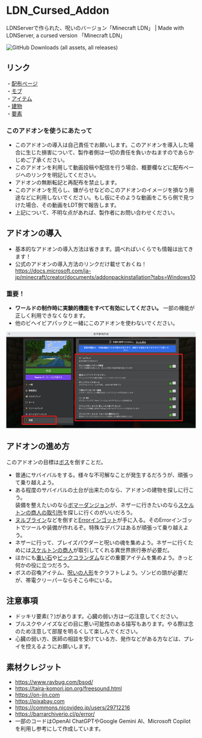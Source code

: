 # LDN_Cursed_Addon
LDNServerで作られた、呪いのバージョン「Minecraft LDN」 | Made with LDNServer, a cursed version 「Minecraft LDN」

![GitHub Downloads (all assets, all releases)](https://img.shields.io/github/downloads/LDNServer/LDN_Cursed_Addon/total)<br>

## リンク
・[配布ページ](https://minecraft-mcworld.com/17029/)
<br>・[モブ](https://github.com/LDNServer/LDN_Cursed_Addon/wiki/%E3%83%A2%E3%83%96)
<br>・[アイテム](https://github.com/LDNServer/LDN_Cursed_Addon/wiki/%E3%82%A2%E3%82%A4%E3%83%86%E3%83%A0)
<br>・[建物](https://github.com/LDNServer/LDN_Cursed_Addon/wiki/%E5%BB%BA%E7%89%A9)
<br>・[要素](https://github.com/LDNServer/LDN_Cursed_Addon/wiki/%E8%A6%81%E7%B4%A0)

### このアドオンを使うにあたって
* このアドオンの導入は自己責任でお願いします。このアドオンを導入した場合に生じた損害について、製作者側は一切の責任を負いかねますのであらかじめご了承ください。
* このアドオンを利用して動画投稿や配信を行う場合、概要欄などに配布ページへのリンクを明記してください。
* アドオンの無断転記と再配布を禁止します。
* このアドオンを荒らし、嫌がらせなどのこのアドオンのイメージを損なう用途などに利用しないでください。もし仮にそのような動画をこちら側で見つけた場合、その動画をLDT側で報告します。
* 上記について、不明な点があれば、製作者にお問い合わせください。

## アドオンの導入
* 基本的なアドオンの導入方法は省きます。調べればいくらでも情報は出てきます！
* 公式のアドオンの導入方法のリンクだけ載せておくね！
https://docs.microsoft.com/ja-jp/minecraft/creator/documents/addonpackinstallation?tabs=Windows10

### 重要！
* **ワールドの制作時に実験的機能をすべて有効にしてください。** 一部の機能が正しく利用できなくなります。
* 他のビヘイビアパックと一緒にこのアドオンを使わないでください。

<img src="https://raw.githubusercontent.com/LDNServer/LDN_Cursed_Addon/refs/heads/main/docs/image/zikken.png" width="800">
<br>


## アドオンの進め方
このアドオンの目標は<a href="https://github.com/LDNServer/LDN_Cursed_Addon/wiki/モブ#追加ボスモブ">ボス</a>を倒すことだ。

* 普通にサバイバルをする。様々な不可解なことが発生するだろうが、頑張って乗り越えよう。
* ある程度のサバイバルの土台が出来たのなら、アドオンの建物を探しに行こう。<br>装備を整えたいのなら<a href="https://github.com/LDNServer/LDN_Cursed_Addon/wiki/建物#ボマーダンジョン" >ボマーダンジョン</a>が、ネザーに行きたいのなら<a href="https://github.com/LDNServer/LDN_Cursed_Addon/wiki/建物#スケルトンの商人の取引所" >スケルトンの商人の取引所</a>を探しに行くのがいいだろう。
* <a href="https://github.com/LDNServer/LDN_Cursed_Addon/wiki/モブ#ヌルブライン">ヌルブライン</a>などを倒すと<a href="https://github.com/LDNServer/LDN_Cursed_Addon/wiki/アイテム#-繧ｨ繝ｩ繝ｼerrorのインゴット">Errorインゴット</a>が手に入る。そのErrorインゴットでツールや装備が作れるぞ。特殊なデバフはあるが頑張って乗り越えよう。
* ネザーに行って、ブレイズパウダーと呪いの魂を集めよう。ネザーに行くためには<a href="https://github.com/LDNServer/LDN_Cursed_Addon/wiki/モブ#スケルトンの商人">スケルトンの商人</a>が取引してくれる異世界旅行券が必要だ。
* ほかにも<a href="https://github.com/LDNServer/LDN_Cursed_Addon/wiki/アイテム#重い石">重い石</a>や<a href="https://github.com/LDNServer/LDN_Cursed_Addon/wiki/アイテム#-ピッグコランダム">ピックコランダム</a>などの重要アイテムを集めよう。きっと何かの役に立つだろう。
* ボスの召喚アイテム、<a href="https://github.com/LDNServer/LDN_Cursed_Addon/wiki/アイテム#呪いの人形">呪いの人形</a>をクラフトしよう。ゾンビの頭が必要だが、帯電クリーパーならそこら中にいる。

## 注意事項
* ドッキリ要素(？)があります。心臓の弱い方は一応注意してください。
* ブルスクやノイズなどの目に悪い可能性のある描写もあります。やる際は念のため注意して部屋を明るくして楽しんでください。
* 心臓の弱い方、医師の相談を受けている方、発作などがある方などは、プレイを控えるようにお願いします。

## 素材クレジット
* https://www.ravbug.com/bsod/
* https://taira-komori.jpn.org/freesound.html
* https://on-jin.com
* https://pixabay.com
* https://commons.nicovideo.jp/users/29712216
* https://barrarchiverio.cl/p/error/
* 一部のコードはOpenAI ChatGPTやGoogle Gemini AI、Microsoft Copilotを利用し参考にして作成しています。